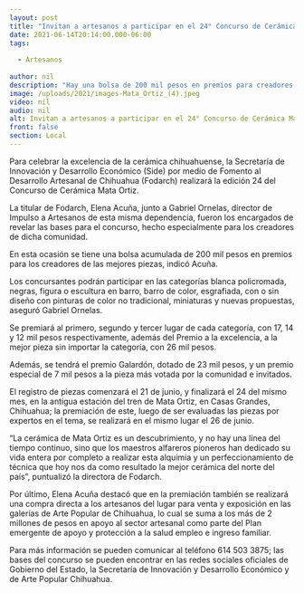```yaml
---
layout: post
title: "Invitan a artesanos a participar en el 24° Concurso de Cerámica Mata Ortiz"
date: 2021-06-14T20:14:00.000-06:00
tags:
  
  - Artesanos
  
author: nil
description: "Hay una bolsa de 200 mil pesos en premios para creadores de las mejores piezas, el principal es de 26 mil pesos; registro inicia el 21 de junio y finaliza el 24 del mismo mes"
image: /uploads/2021/images-Mata_Ortiz_(4).jpeg
video: nil
audio: nil
alt: Invitan a artesanos a participar en el 24° Concurso de Cerámica Mata Ortiz
front: false
section: Local
---
```


Para celebrar la excelencia de la cerámica chihuahuense, la Secretaría de Innovación y Desarrollo Económico (Side) por medio de Fomento al Desarrollo Artesanal de Chihuahua (Fodarch) realizará la edición 24 del Concurso de Cerámica Mata Ortiz.

 

La titular de Fodarch, Elena Acuña, junto a Gabriel Ornelas, director de Impulso a Artesanos de esta misma dependencia, fueron los encargados de revelar las bases para el concurso, hecho especialmente para los creadores de dicha comunidad.

 

En esta ocasión se tiene una bolsa acumulada de 200 mil pesos en premios para los creadores de las mejores piezas, indicó Acuña.

 

Los concursantes podrán participar en las categorías blanca policromada, negras, figura o escultura en barro, barro de color, esgrafiada, con o sin diseño con pinturas de color no tradicional, miniaturas y nuevas propuestas, aseguró Gabriel Ornelas.

 

Se premiará al primero, segundo y tercer lugar de cada categoría, con 17, 14 y 12 mil pesos respectivamente, además del Premio a la excelencia, a la mejor pieza sin importar la categoría, con 26 mil pesos.

 

Además, se tendrá el premio Galardón, dotado de 23 mil pesos, y un premio especial de 7 mil pesos a la pieza más votada por la comunidad e invitados.

 

El registro de piezas comenzará el 21 de junio, y finalizará el 24 del mismo mes, en la antigua estación del tren de Mata Ortiz, en Casas Grandes, Chihuahua; la premiación de este, luego de ser evaluadas las piezas por expertos en el tema, se realizará en el mismo lugar el 26 de junio.

 

“La cerámica de Mata Ortiz es un descubrimiento, y no hay una línea del tiempo continuo, sino que los maestros alfareros pioneros han dedicado su vida entera por completo a realizar esta alquimia y un perfeccionamiento de técnica que hoy nos da como resultado la mejor cerámica del norte del país”, puntualizó la directora de Fodarch.

 

Por último, Elena Acuña destacó que en la premiación también se realizará una compra directa a los artesanos del lugar para venta y exposición en las galerías de Arte Popular de Chihuahua, lo cual se suma a los más de 2 millones de pesos en apoyo al sector artesanal como parte del Plan emergente de apoyo y protección a la salud empleo e ingreso familiar.

 

Para más información se pueden comunicar al teléfono 614 503 3875; las bases del concurso se pueden encontrar en las redes sociales oficiales de Gobierno del Estado, la Secretaría de Innovación y Desarrollo Económico y de Arte Popular Chihuahua.